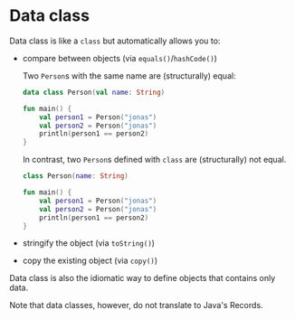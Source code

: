 # Data class

Data class is like a `class` but automatically allows you to:

* compare between objects (via `equals()`/`hashCode()`)

    Two `Person`s with the same name are (structurally) equal:

    ```kotlin
    data class Person(val name: String)

    fun main() {
        val person1 = Person("jonas")
        val person2 = Person("jonas")
        println(person1 == person2)
    }
    ```

    In contrast, two `Person`s defined with `class` are (structurally) not equal.

    ```kotlin
    class Person(name: String)

    fun main() {
        val person1 = Person("jonas")
        val person2 = Person("jonas")
        println(person1 == person2)
    }
    ```

* stringify the object (via `toString()`)
* copy the existing object (via `copy()`)

Data class is also the idiomatic way to define objects that contains only data.

Note that data classes, however, do not translate to Java's Records.
